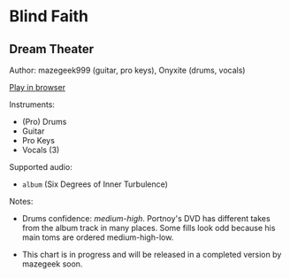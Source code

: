 # Blind Faith

## Dream Theater

Author: mazegeek999 (guitar, pro keys), Onyxite (drums, vocals)

[Play in browser](http://pages.cs.wisc.edu/~tolly/customs/?title=blind-faith&artist=dream-theater)

Instruments:

  * (Pro) Drums
  * Guitar
  * Pro Keys
  * Vocals (3)

Supported audio:

  * `album` (Six Degrees of Inner Turbulence)

Notes:

  * Drums confidence: *medium-high*. Portnoy's DVD has different takes from the album track in many places. Some fills look odd because his main toms are ordered medium-high-low.

  * This chart is in progress and will be released in a completed version by mazegeek soon.

